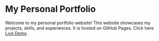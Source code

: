 # My Personal Portfolio

Welcome to my personal portfolio website! This website showcases my projects, skills, and experiences. It is hosted on GitHub Pages.
Click here
[Live Demo](https://suraj-portfolio-223.netlify.app/)

